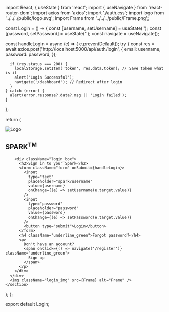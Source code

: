 import React, { useState } from 'react';
import { useNavigate } from 'react-router-dom';
import axios from 'axios';
import './auth.css';
import logo from '../../../public/logo.svg';
import Frame from '../../../public/Frame.png';

const Login = () => {
  const [username, setUsername] = useState('');
  const [password, setPassword] = useState('');
  const navigate = useNavigate();

  const handleLogin = async (e) => {
    e.preventDefault();
    try {
      const res = await axios.post('http://localhost:5000/api/auth/login', {
        email: username,
        password: password,
      });

      if (res.status === 200) {
        localStorage.setItem('token', res.data.token); // Save token what is it
        alert('Login Successful');
        navigate('/dashboard'); // Redirect after login
      }
    } catch (error) {
      alert(error.response?.data?.msg || 'Login failed');
    }
  };

  return (
    <section className="login">
      <div className="login_from">
        <div className="logo">
          <img src={logo} alt="Logo" />
          <h2>SPARK<sup>TM</sup></h2>
        </div>

        <div className="login_box">
          <h2>Sign in to your Spark</h2>
          <form className="form" onSubmit={handleLogin}>
            <input
              type="text"
              placeholder="spark/username"
              value={username}
              onChange={(e) => setUsername(e.target.value)}
            />
            <input
              type="password"
              placeholder="password"
              value={password}
              onChange={(e) => setPassword(e.target.value)}
            />
            <button type="submit">Login</button>
          </form>
          <h4 className="underline_green">Forgot password?</h4>
          <p>
            Don't have an account?
            <span onClick={() => navigate('/register')} className="underline_green">
              Sign up
            </span>
          </p>
        </div>
      </div>
      <img className="login_img" src={Frame} alt="Frame" />
    </section>
  );
};

export default Login;

